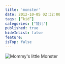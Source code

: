 ```yaml
---
title: 'monster'
date: 2012-10-05 02:32:00
tags: [“kid”]
categories: ["娃儿"]
published: true
hideInList: false
feature: 
isTop: false
---
```



![Mommy's little Monster](https://toshaojin.files.wordpress.com/2012/10/tumblr_mbey48vn361r311ono1_640.jpg)